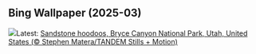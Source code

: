 ## Bing Wallpaper (2025-03)
![](https://www.bing.com/th?id=OHR.BryceHoodoos_EN-IN9126700951_UHD.jpg&w=1000)Latest: [Sandstone hoodoos, Bryce Canyon National Park, Utah, United States (© Stephen Matera/TANDEM Stills + Motion)](https://www.bing.com/th?id=OHR.BryceHoodoos_EN-IN9126700951_UHD.jpg)